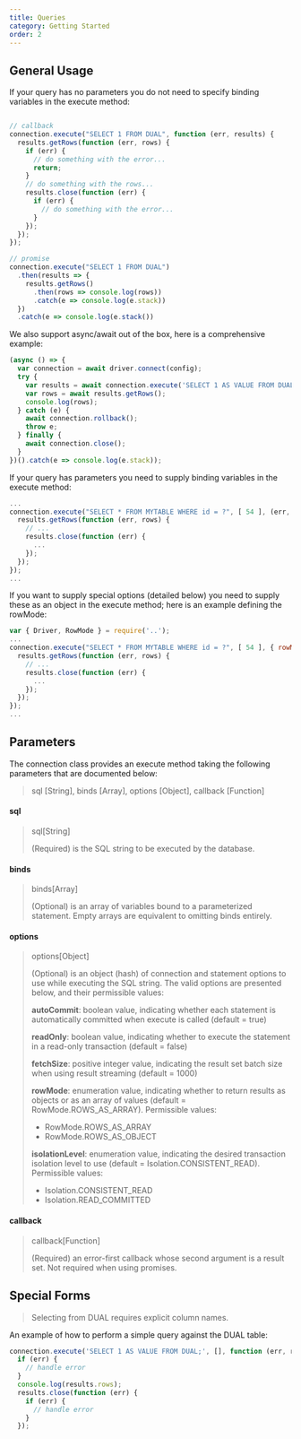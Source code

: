 ```yaml
---
title: Queries
category: Getting Started
order: 2
---
```


## General Usage

If your query has no parameters you do not need to specify binding variables
in the execute method:

```javascript

// callback
connection.execute("SELECT 1 FROM DUAL", function (err, results) {
  results.getRows(function (err, rows) {
    if (err) {
      // do something with the error...
      return;
    }
    // do something with the rows...
    results.close(function (err) {
      if (err) {
        // do something with the error...
      }
    });
  });
});

// promise
connection.execute("SELECT 1 FROM DUAL")
  .then(results => {
    results.getRows()
      .then(rows => console.log(rows))
      .catch(e => console.log(e.stack))
  })
  .catch(e => console.log(e.stack())
```

We also support async/await out of the box, here is a comprehensive example:

```javascript
(async () => {
  var connection = await driver.connect(config);
  try {
    var results = await connection.execute('SELECT 1 AS VALUE FROM DUAL');
    var rows = await results.getRows();
    console.log(rows);
  } catch (e) {
    await connection.rollback();
    throw e;
  } finally {
    await connection.close();
  }
})().catch(e => console.log(e.stack));
```

If your query has parameters you need to supply binding variables in the execute method:

```javascript
...
connection.execute("SELECT * FROM MYTABLE WHERE id = ?", [ 54 ], (err, results) => {
  results.getRows(function (err, rows) {
    // ...
    results.close(function (err) {
      ...
    });
  });
});
...
```

If you want to supply special options (detailed below) you need to supply these as
an object in the execute method; here is an example defining the rowMode:

```javascript
var { Driver, RowMode } = require('..');
...
connection.execute("SELECT * FROM MYTABLE WHERE id = ?", [ 54 ], { rowMode: RowMode.ROWS_AS_OBJECT } (err, results) => {
  results.getRows(function (err, rows) {
    // ...
    results.close(function (err) {
      ...
    });
  });
});
...
```

## Parameters

The connection class provides an execute method taking the following parameters that
are documented below:

> sql [String], binds [Array], options [Object], callback [Function]

#### sql

> sql[String]
>
> (Required) is the SQL string to be executed by the database.

#### binds

> binds[Array]
>
> (Optional) is an array of variables bound to a parameterized statement. Empty
> arrays are equivalent to omitting binds entirely.

#### options

> options[Object]
>
> (Optional) is an object (hash) of connection and statement options to use while
> executing the SQL string. The valid options are presented below, and their permissible
> values:
>
> **autoCommit**: boolean value, indicating whether each statement is automatically
> committed when execute is called (default = true)
>
> **readOnly**: boolean value, indicating whether to execute the statement in a read-only
> transaction (default = false)
>
> **fetchSize**: positive integer value, indicating the result set batch size when using
> result streaming (default = 1000)
>
> **rowMode**: enumeration value, indicating whether to return results as objects or as
> an array of values (default = RowMode.ROWS_AS_ARRAY). Permissible values:
> * RowMode.ROWS_AS_ARRAY
> * RowMode.ROWS_AS_OBJECT
>
> **isolationLevel**: enumeration value, indicating the desired transaction isolation level
> to use (default = Isolation.CONSISTENT_READ). Permissible values:
> * Isolation.CONSISTENT_READ
> * Isolation.READ_COMMITTED

#### callback

> callback[Function]
>
> (Required) an error-first callback whose second argument is a result set. Not required
> when using promises.

## Special Forms

> Selecting from DUAL requires explicit column names.

An example of how to perform a simple query against the DUAL table:

```javascript
connection.execute('SELECT 1 AS VALUE FROM DUAL;', [], function (err, results) {
  if (err) {
    // handle error
  }
  console.log(results.rows);
  results.close(function (err) {
    if (err) {
      // handle error
    }
  });
```
